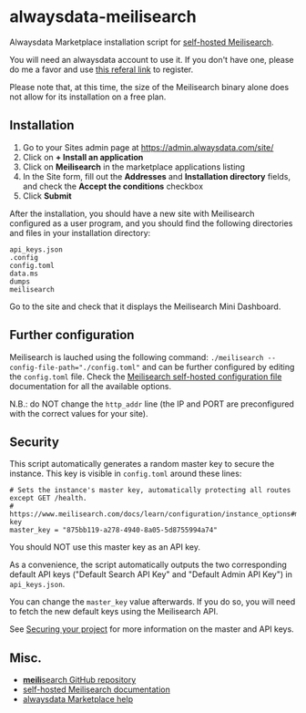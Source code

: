 # alwaysdata-meilisearch
Alwaysdata Marketplace installation script for [self-hosted Meilisearch](https://www.meilisearch.com/docs/learn/self_hosted/getting_started_with_self_hosted_meilisearch).

You will need an alwaysdata account to use it. If you don't have one, please do me a favor and use [this referal link](https://www.alwaysdata.com/en/register/?from=246ec3b6) to register.

Please note that, at this time, the size of the Meilisearch binary alone does not allow for its installation on a free plan.

## Installation

1. Go to your Sites admin page at https://admin.alwaysdata.com/site/
2. Click on **+ Install an application**
3. Click on **Meilisearch** in the marketplace applications listing
4. In the Site form, fill out the **Addresses** and **Installation directory** fields, and check the **Accept the conditions** checkbox
5. Click **Submit**

After the installation, you should have a new site with Meilisearch configured as a user program, and you should find the following directories and files in your installation directory:

```
api_keys.json
.config
config.toml
data.ms
dumps
meilisearch
```

Go to the site and check that it displays the Meilisearch Mini Dashboard.

## Further configuration

Meilisearch is lauched using the following command: `./meilisearch --config-file-path="./config.toml"` and can be further configured by editing the `config.toml` file. Check the [Meilisearch self-hosted configuration file](https://www.meilisearch.com/docs/learn/self_hosted/configure_meilisearch_at_launch#configuration-file) documentation for all the available options.

N.B.: do NOT change the `http_addr` line (the IP and PORT are preconfigured with the correct values for your site).

## Security

This script automatically generates a random master key to secure the instance. This key is visible in `config.toml` around these lines:

```
# Sets the instance's master key, automatically protecting all routes except GET /health.
# https://www.meilisearch.com/docs/learn/configuration/instance_options#master-key
master_key = "875bb119-a278-4940-8a05-5d8755994a74"
```

You should NOT use this master key as an API key.

As a convenience, the script automatically outputs the two corresponding default API keys ("Default Search API Key" and "Default Admin API Key") in `api_keys.json`.

You can change the `master_key` value afterwards. If you do so, you will need to fetch the new default keys using the Meilisearch API.

See [Securing your project](https://www.meilisearch.com/docs/learn/security/basic_security) for more information on the master and API keys.

## Misc.

- [**meili**search GitHub repository](https://github.com/meilisearch)
- [self-hosted Meilisearch documentation](https://www.meilisearch.com/docs/learn/self_hosted/getting_started_with_self_hosted_meilisearch)
- [alwaysdata Marketplace help](https://help.alwaysdata.com/en/marketplace/)